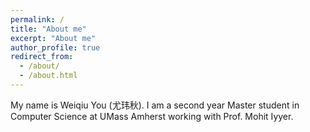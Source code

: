 ```yaml
---
permalink: /
title: "About me"
excerpt: "About me"
author_profile: true
redirect_from:
  - /about/
  - /about.html
---
```


My name is Weiqiu You (尤玮秋). I am a second year Master student in Computer Science at UMass Amherst working with Prof. Mohit Iyyer.

